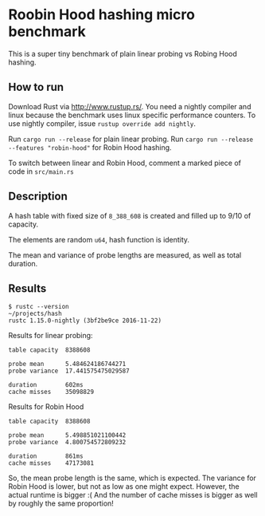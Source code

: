 # Roobin Hood hashing micro benchmark

This is a super tiny benchmark of plain linear probing vs Robing Hood hashing.

## How to run

Download Rust via http://www.rustup.rs/. You need a nightly compiler and linux because
the benchmark uses linux specific performance counters. To use nightly compiler, issue
`rustup override add nightly`.

Run `cargo run --release` for plain linear probing.
Run `cargo run --release --features "robin-hood"` for Robin Hood hashing.

To switch between linear and Robin Hood, comment a marked piece of code in `src/main.rs`

## Description

A hash table with fixed size of `8_388_608` is created and filled up to 9/10 of capacity.

The elements are random `u64`, hash function is identity.

The mean and variance of probe lengths are measured, as well as total duration.

## Results

```
$ rustc --version                                                                                                                                    ~/projects/hash
rustc 1.15.0-nightly (3bf2be9ce 2016-11-22)
```

Results for linear probing:

```
table capacity  8388608

probe mean      5.484624186744271
probe variance  17.441575475029587

duration        602ms
cache misses    35098829
```

Results for Robin Hood

```
table capacity  8388608

probe mean      5.498851021100442
probe variance  4.800754572809232

duration        861ms
cache misses    47173081
```

So, the mean probe length is the same, which is expected. The variance for Robin Hood is lower,
but not as low as one might expect. However, the actual runtime is bigger :( And the number of
cache misses is bigger as well by roughly the same proportion!